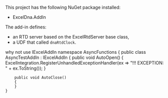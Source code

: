 ﻿This project has the following NuGet package installed:
* ExcelDna.AddIn

The add-in defines:
* an RTD server based on the ExcelRtdServer base class, 
* a UDF that called `dnaRtdClock`.

why not use IExcelAddIn
namespace AsyncFunctions
{
    public class AsyncTestAddIn : IExcelAddIn
    {
        public void AutoOpen()
        {
            ExcelIntegration.RegisterUnhandledExceptionHandler(ex => "!!! EXCEPTION: " + ex.ToString());
        }

        public void AutoClose()
        {
        }
    }

